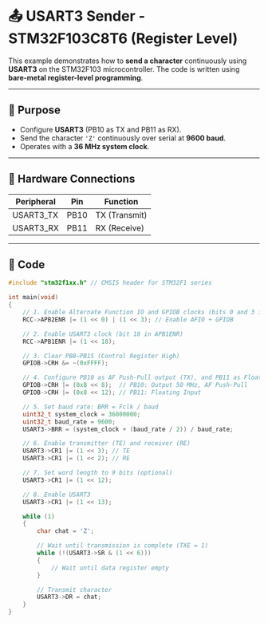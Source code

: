 # 📤 USART3 Sender - STM32F103C8T6 (Register Level)

This example demonstrates how to **send a character** continuously using **USART3** on the STM32F103 microcontroller. The code is written using **bare-metal register-level programming**.

---

## 📌 Purpose

- Configure **USART3** (PB10 as TX and PB11 as RX).
- Send the character `'Z'` continuously over serial at **9600 baud**.
- Operates with a **36 MHz system clock**.

---

## 🧩 Hardware Connections

| Peripheral | Pin   | Function      |
|------------|-------|---------------|
| USART3_TX  | PB10  | TX (Transmit) |
| USART3_RX  | PB11  | RX (Receive)  |

---

## 🧾 Code

```c
#include "stm32f1xx.h" // CMSIS header for STM32F1 series

int main(void)
{
    // 1. Enable Alternate Function IO and GPIOB clocks (bits 0 and 3 in APB2ENR)
    RCC->APB2ENR |= (1 << 0) | (1 << 3); // Enable AFIO + GPIOB

    // 2. Enable USART3 clock (bit 18 in APB1ENR)
    RCC->APB1ENR |= (1 << 18);

    // 3. Clear PB8–PB15 (Control Register High)
    GPIOB->CRH &= ~(0xFFFF);

    // 4. Configure PB10 as AF Push-Pull output (TX), and PB11 as Floating Input (RX)
    GPIOB->CRH |= (0xB << 8);  // PB10: Output 50 MHz, AF Push-Pull
    GPIOB->CRH |= (0x8 << 12); // PB11: Floating Input

    // 5. Set baud rate: BRR = Fclk / baud
    uint32_t system_clock = 36000000;
    uint32_t baud_rate = 9600;
    USART3->BRR = (system_clock + (baud_rate / 2)) / baud_rate;

    // 6. Enable transmitter (TE) and receiver (RE)
    USART3->CR1 |= (1 << 3); // TE
    USART3->CR1 |= (1 << 2); // RE

    // 7. Set word length to 9 bits (optional)
    USART3->CR1 |= (1 << 12);

    // 8. Enable USART3
    USART3->CR1 |= (1 << 13);

    while (1)
    {
        char chat = 'Z';

        // Wait until transmission is complete (TXE = 1)
        while (!(USART3->SR & (1 << 6)))
        {
            // Wait until data register empty
        }

        // Transmit character
        USART3->DR = chat;
    }
}
